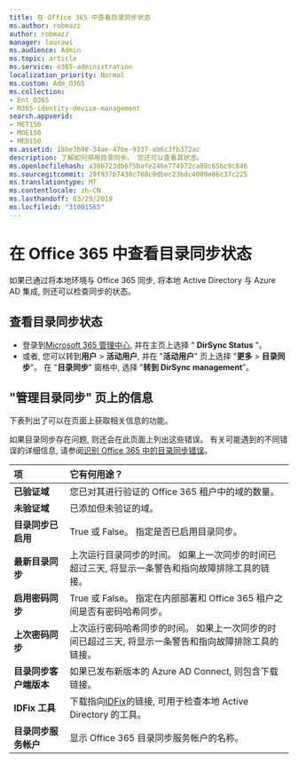 ```yaml
---
title: 在 Office 365 中查看目录同步状态
ms.author: robmazz
author: robmazz
manager: laurawi
ms.audience: Admin
ms.topic: article
ms.service: o365-administration
localization_priority: Normal
ms.custom: Adm_O365
ms.collection:
- Ent_O365
- M365-identity-device-management
search.appverid:
- MET150
- MOE150
- MED150
ms.assetid: 18be3b98-34ae-47be-9337-ab6c3fb372ac
description: 了解如何停用目录同步。 您还可以查看其状态。
ms.openlocfilehash: a38b723db6f5bafe246e774972ca89c65bc9c846
ms.sourcegitcommit: 29f937b7430c708c9dbec23bdc4089e86c37c225
ms.translationtype: MT
ms.contentlocale: zh-CN
ms.lasthandoff: 03/29/2019
ms.locfileid: "31001565"
---
```

# <a name="view-directory-synchronization-status-in-office-365"></a>在 Office 365 中查看目录同步状态

如果已通过将本地环境与 Office 365 同步, 将本地 Active Directory 与 Azure AD 集成, 则还可以检查同步的状态。
  
## <a name="view-directory-synchronization-status"></a>查看目录同步状态

- 登录到[Microsoft 365 管理中心](https://admin.microsoft.com), 并在主页上选择 " **DirSync Status** "。
- 或者, 您可以转到**用户** \> **活动用户**, 并在 "**活动用户**" 页上选择 "**更多** \> **目录同步**"。 在 "**目录同步**" 窗格中, 选择 "**转到 DirSync management**"。

## <a name="information-on-the-manage-directory-synchronization-page"></a>"管理目录同步" 页上的信息

下表列出了可以在页面上获取相关信息的功能。
  
如果目录同步存在问题, 则还会在此页面上列出这些错误。 有关可能遇到的不同错误的详细信息, 请参阅[识别 Office 365 中的目录同步错误](identify-directory-synchronization-errors.md)。
  
|**项**|**它有何用途？**|
|:-----|:-----|
|**已验证域** | 您已对其进行验证的 Office 365 租户中的域的数量。 |
|**未验证域** | 已添加但未验证的域。 |
|**目录同步已启用** |True 或 False。 指定是否已启用目录同步。 |
|**最新目录同步** | 上次运行目录同步的时间。 如果上一次同步的时间已超过三天, 将显示一条警告和指向故障排除工具的链接。 |
|**启用密码同步** | True 或 False。 指定在内部部署和 Office 365 租户之间是否有密码哈希同步。 |
|**上次密码同步** | 上次运行密码哈希同步的时间。 如果上一次同步的时间已超过三天, 将显示一条警告和指向故障排除工具的链接。 |
|**目录同步客户端版本** | 如果已发布新版本的 Azure AD Connect, 则包含下载链接。 |
|**IDFix 工具** | 下载指向[IDFix](install-and-run-idfix.md)的链接, 可用于检查本地 Active Directory 的工具。 |
|**目录同步服务帐户** | 显示 Office 365 目录同步服务帐户的名称。 |